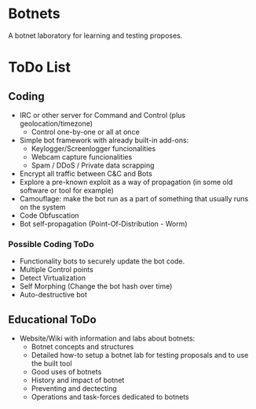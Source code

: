 # Botnets

A botnet laboratory for learning and testing proposes.

# ToDo List

## Coding

 - IRC or other server for Command and Control (plus geolocation/timezone)
 	 - Control one-by-one or all at once
 - Simple bot framework with already built-in add-ons:
 	 - Keylogger/Screenlogger funcionalities
	 - Webcam capture funcionalities
	 - Spam / DDoS / Private data scrapping
 - Encrypt all traffic between C&C and Bots
 - Explore a pre-known exploit as a way of propagation (in some old software or tool for example)
 - Camouflage: make the bot run as a part of something that usually runs on the system
 - Code Obfuscation
 - Bot self-propagation (Point-Of-Distribution - Worm)

### Possible Coding ToDo
 
 - Functionality bots to securely update the bot code.
 - Multiple Control points 
 - Detect Virtualization
 - Self Morphing (Change the bot hash over time)
 - Auto-destructive bot
 
## Educational ToDo
 
 - Website/Wiki with information and labs about botnets:
 	- Botnet concepts and structures
 	- Detailed how-to setup a botnet lab for testing proposals and to use the built tool
	- Good uses of botnets
	- History and impact of botnet
	- Preventing and dectecting
	- Operations and task-forces dedicated to botnets